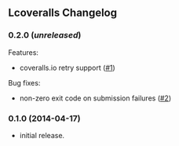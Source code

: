 ## Lcoveralls Changelog

### 0.2.0 (_unreleased_)
Features:
- coveralls.io retry support ([#1](../../issues/1))

Bug fixes:
- non-zero exit code on submission failures ([#2](../../issues/2))

### 0.1.0 (2014-04-17)
- initial release.
